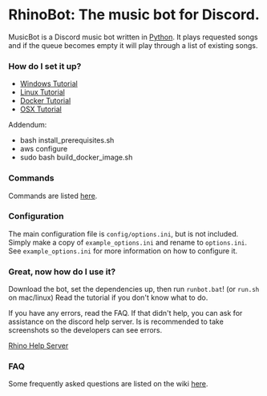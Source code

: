 # RhinoBot: The music bot for Discord.

MusicBot is a Discord music bot written in [Python](https://www.python.org "Python homepage"). It plays requested songs and if the queue becomes empty it will play through a list of existing songs.

### How do I set it up?

- [Windows Tutorial](https://github.com/SexualRhinoceros/MusicBot/wiki/Installation-guide-for-Windows-7-and-up "Windows instructions")
- [Linux Tutorial](https://github.com/SexualRhinoceros/MusicBot/wiki/Installation-guide-for-Ubuntu-14.04-and-other-versions "Linux instructions")
- [Docker Tutorial](https://github.com/SexualRhinoceros/MusicBot/wiki/Installation-guide-for-Docker)
- [OSX Tutorial](https://github.com/SexualRhinoceros/MusicBot/wiki/Installation-guide-for-OSX)

Addendum:
- bash install_prerequisites.sh
- aws configure
- sudo bash build_docker_image.sh


### Commands

Commands are listed [here](https://github.com/SexualRhinoceros/MusicBot/wiki/Commands-list "Commands list").

### Configuration

The main configuration file is `config/options.ini`, but is not included.  Simply make a copy of `example_options.ini` and rename to `options.ini`.  See `example_options.ini` for more information on how to configure it.

### Great, now how do I use it?
Download the bot, set the dependencies up, then run `runbot.bat`! (or `run.sh` on mac/linux)  Read the tutorial if you don't know what to do.

If you have any errors, read the FAQ. If that didn't help, you can ask for assistance on the discord help server. Is is recommended to take screenshots so the developers can see errors.

[Rhino Help Server](http://discord.me/rhinohelp "Discord link")

### FAQ

Some frequently asked questions are listed on the wiki [here](https://github.com/SexualRhinoceros/MusicBot/wiki/FAQ "Wiki").
